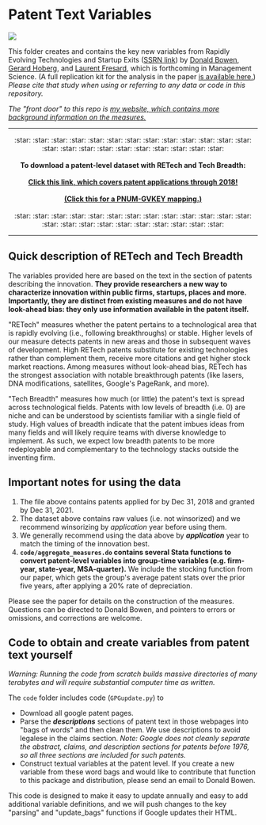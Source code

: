 # Patent Text Variables 

<a href = "https://tooomm.github.io/github-release-stats/?username=donbowen&repository=patent-text-variables"><img src="https://img.shields.io/github/downloads/donbowen/patent-text-variables/total.svg">	</a>

This folder creates and contains the key new variables from Rapidly Evolving Technologies and Startup Exits ([SSRN link](https://papers.ssrn.com/sol3/papers.cfm?abstract_id=3245839)) by [Donald Bowen](https://bowen.finance), [Gerard Hoberg](http://www-bcf.usc.edu/~hoberg/), and [Laurent Fresard](https://people.lu.usi.ch/fresal/), which is forthcoming in Management Science. (A full replication kit for the analysis in the paper [is available here.](https://github.com/donbowen/BFH)) _Please cite that study when using or referring to any data or code in this repository._ 

_The "front door" to this repo is [my website, which contains more background information on the measures.](https://bowen.finance/bfh_data/)_

---

<p align="center"> :star: :star: :star: :star: :star: :star: :star: :star: :star: :star: :star: :star: :star: :star: :star: :star: :star: :star: :star: :star: :star: :star: :star:  
	<br> <br> 
	<b> To download a patent-level dataset with RETech and Tech Breadth: </b>
	<br><br>   <a href="https://github.com/donbowen/Patent-Text-Variables/releases/download/data-to-2018/Pat_text_vars_NotWinsored.zip"><b>Click this link, which covers patent applications through 2018!</b></a>
	<br><br>   <a href="https://github.com/donbowen/Patent-Text-Variables/blob/main/pnum_gvkey.zip"><b>(Click this for a PNUM-GVKEY mapping.)</b></a>	
	<br> <br> :star: :star: :star: :star: :star: :star: :star: :star: :star: :star: :star: :star: :star: :star: :star: :star: :star: :star: :star: :star: :star: :star: :star:   
</p>

---

## Quick description of RETech and Tech Breadth

The variables provided here are based on the text in the section of patents describing the innovation. **They provide researchers a new way to characterize innovation within public firms, startups, places and more. Importantly, they are distinct from existing measures and do not have look-ahead bias: they only use information available in the patent itself.**

"RETech" measures whether the patent pertains to a technological area that is rapidly evolving (i.e., following breakthroughs) or stable. Higher levels of our measure detects patents in new areas and those in subsequent waves of development. High RETech patents substitute for existing technologies rather than complement them, receive more citations and get higher stock market reactions. Among measures without look-ahead bias, RETech has the strongest association with notable breakthrough patents (like lasers, DNA modifications, satellites, Google's PageRank, and more).

"Tech Breadth" measures how much (or little) the patent's text is spread across technological fields. Patents with low levels of breadth (i.e. 0) are niche and can be understood by scientists familiar with a single field of study. High values of breadth indicate that the patent imbues ideas from many fields and will likely require teams with diverse knowledge to implement. As such, we expect low breadth patents to be more redeployable and complementary to the technology stacks outside the inventing firm.
	
## Important notes for using the data

1. The file above contains patents applied for by Dec 31, 2018 and granted by Dec 31, 2021. 
1. The dataset above contains raw values (i.e. not winsorized) and we recommend winsorizing by _application_ year before using them.
2. We generally recommend using the data above by _**application**_ year to match the timing of the innovation best. 
3. **`code/aggregate_measures.do` contains several Stata functions to convert patent-level variables into group-time variables (e.g. firm-year, state-year, MSA-quarter).** We include the stocking function from our paper, which gets the group's average patent stats over the prior five years, after applying a 20% rate of depreciation. 
 	
Please see the paper for details on the construction of the measures. Questions can be directed to Donald Bowen, and pointers to errors or omissions, and corrections are welcome. 	
				
## Code to obtain and create variables from patent text yourself 

_Warning: Running the code from scratch builds massive directories of many terabytes and will require substantial computer time as written._

The `code` folder includes code (`GPGupdate.py`) to 
- Download all google patent pages. 
- Parse the _**descriptions**_ sections of patent text in those webpages into "bags of words" and then clean them. We use descriptions to avoid legalese in the claims section. _Note: Google does not cleanly separate the abstract, claims, and description sections for patents before 1976, so all three sections are included for such patents._
- Construct textual variables at the patent level. If you create a new variable from these word bags and would like to contribute that function to this package and distribution, please send an email to Donald Bowen. 

This code is designed to make it easy to update annually and easy to add additional variable definitions, and we will push changes to the key "parsing" and "update_bags" functions if Google updates their HTML. 

